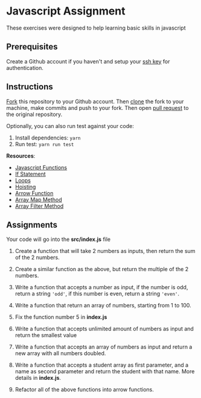 # Javascript Assignment

These exercises were designed to help learning basic skills in javascript

## Prerequisites

Create a Github account if you haven't and setup your [ssh key](https://docs.github.com/en/enterprise-server@3.0/github/authenticating-to-github/connecting-to-github-with-ssh) for authentication.

## Instructions

[Fork](https://docs.github.com/en/github/getting-started-with-github/fork-a-repo) this repository to your Github account. Then [clone](https://docs.github.com/en/github/creating-cloning-and-archiving-repositories/cloning-a-repository) the fork to your machine, make commits and push to your fork. Then open [pull request](https://docs.github.com/en/github/collaborating-with-issues-and-pull-requests/creating-a-pull-request) to the original repository.

Optionally, you can also run test against your code:

1. Install dependencies: `yarn`
2. Run test: `yarn run test`

**Resources**:

- [Javascript Functions](https://www.w3schools.com/js/js_functions.asp)
- [If Statement](https://www.w3schools.com/js/js_if_else.asp)
- [Loops](https://www.w3schools.com/js/js_loop_for.asp)
- [Hoisting](https://www.w3schools.com/js/js_hoisting.asp)
- [Arrow Function](https://developer.mozilla.org/en-US/docs/Web/JavaScript/Reference/Functions/Arrow_functions)
- [Array Map Method](https://www.w3schools.com/jsref/jsref_map.asp)
- [Array Filter Method](https://developer.mozilla.org/en-US/docs/Web/JavaScript/Reference/Global_Objects/Array/filter)

## Assignments

Your code will go into the **src/index.js** file

1. Create a function that will take 2 numbers as inputs, then return the sum of the 2 numbers.

2. Create a similar function as the above, but return the multiple of the 2 numbers.

3. Write a function that accepts a number as input, if the number is odd, return a string `'odd'`, if this number is even, return a string `'even'`.

4. Write a function that return an array of numbers, starting from 1 to 100.

5. Fix the function number 5 in **index.js**

6. Write a function that accepts unlimited amount of numbers as input and return the smallest value

7. Write a function that accepts an array of numbers as input and return a new array with all numbers doubled.

8. Write a function that accepts a student array as first parameter, and a name as second parameter and return the student with that name. More details in **index.js**.

9. Refactor all of the above functions into arrow functions.
